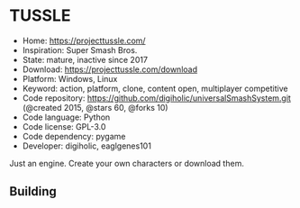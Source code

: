 # TUSSLE

- Home: https://projecttussle.com/
- Inspiration: Super Smash Bros.
- State: mature, inactive since 2017
- Download: https://projecttussle.com/download
- Platform: Windows, Linux
- Keyword: action, platform, clone, content open, multiplayer competitive
- Code repository: https://github.com/digiholic/universalSmashSystem.git (@created 2015, @stars 60, @forks 10)
- Code language: Python
- Code license: GPL-3.0
- Code dependency: pygame
- Developer: digiholic, eaglgenes101

Just an engine. Create your own characters or download them.

## Building
